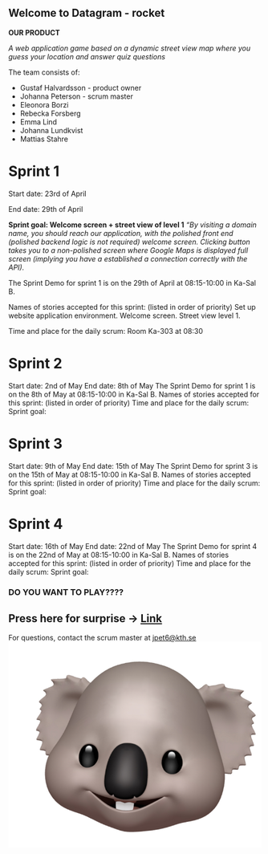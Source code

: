 ## Welcome to Datagram - rocket

**OUR PRODUCT**

_A web application game based on a dynamic street view map where you guess your location and answer quiz questions_

The team consists of:

- Gustaf Halvardsson - product owner
- Johanna Peterson - scrum master
- Eleonora Borzi
- Rebecka Forsberg
- Emma Lind
- Johanna Lundkvist
- Mattias Stahre

# Sprint 1
Start date: 23rd of April

End date: 29th of April

**Sprint goal: Welcome screen + street view of level 1**
_“By visiting a domain name, you should reach our application, with the polished front end (polished backend logic is not required) welcome screen. Clicking button takes you to a non-polished screen where Google Maps is displayed full screen (implying you have a established a connection correctly with the API)._

The Sprint Demo for sprint 1 is on the 29th of April at 08:15-10:00 in Ka-Sal B. 

Names of stories accepted for this sprint: (listed in order of priority)
Set up website application environment.
Welcome screen.
Street view level 1. 

Time and place for the daily scrum:
Room Ka-303 at 08:30



# Sprint 2 
Start date: 2nd of May
End date: 8th of May
The Sprint Demo for sprint 1 is on the 8th of May at 08:15-10:00 in Ka-Sal B. 
Names of stories accepted for this sprint: (listed in order of priority)
Time and place for the daily scrum:
Sprint goal: 

# Sprint 3 
Start date: 9th of May
End date: 15th of May
The Sprint Demo for sprint 3 is on the 15th of May at 08:15-10:00 in Ka-Sal B. 
Names of stories accepted for this sprint: (listed in order of priority)
Time and place for the daily scrum:
Sprint goal: 

# Sprint 4 
Start date: 16th of May
End date: 22nd of May
The Sprint Demo for sprint 4 is on the 22nd of May at 08:15-10:00 in Ka-Sal B. 
Names of stories accepted for this sprint: (listed in order of priority)
Time and place for the daily scrum:
Sprint goal: 

### **DO YOU WANT TO PLAY????**

## Press here for surprise -> [Link](https://www.google.com)

For questions, contact the scrum master at jpet6@kth.se
![Image](./images/koala.jpg)
